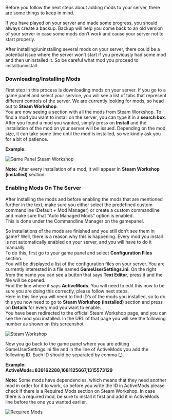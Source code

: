 Before you follow the next steps about adding mods to your server, there are some things to keep in mind.

If you have played on your server and made some progress, you should always create a backup. Backup will help you come back to an old version of your server in case some mods don’t work and cause your server not to start properly.

After installing/uninstalling several mods on your server, there could be a potential issue where the server won’t start if you previously had some mod and then uninstalled it. So be careful what mod you proceed to install/uninstall

### **Downloading/Installing Mods**

  
First step in this process is downloading mods on your server. If you go to a game panel and select your service, you will see a list of tabs that represent different controls of the server. We are currently looking for mods, so head out to **Steam Workshop**.  
You are now seeing a section with all the mods from Steam Workshop. To find a mod you want to install on the server, you can type it in a **search box**. After you found a mod you wanted, simply press on **Install** and the installation of the mod on your server will be issued. Depending on the mod size, it can take some time until the mod is installed, so we kindly ask you for a bit of patience.

**Example:**

![Game Panel Steam Workshop](../images/ARK_Mod_ss.png")

**Note:** After every installation of a mod, it will appear in **Steam Workshop (installed)** section.

### **Enabling Mods On The Server**

After installing the mods and before enabling the mods that are mentioned further in the text, make sure you either select the predefined custom commandline (Default + Mod Manager) or create a custom commandline and make sure that “Auto Managed Mods” option is enabled.  
This is done under the Commandline Manager on the gamepanel.

So installations of the mods are finished and you still don’t see them in game? Well, there is a reason why this is happening. Every mod you install is not automatically enabled on your server, and you will have to do it manually.  
To do this, first go to your game panel and select **Configuration Files** section.  
You will be displayed a list of the configuration files on your server. You are currently interested in a file named **GameUserSettings.ini**. On the right from the name you can see a button that says **Text Editor**, press it and the file will be opened.  
Find the line where it says **ActiveMods**. You will need to edit this now to be sure you are doing this correctly, please follow next steps.  
Here in this line you will need to find ID’s of the mods you installed, so to do this you now need to go to **Steam Workshop (installed)** section and press on **Details** for every mod you want to enable.  
You have been redirected to the official Steam Workshop page, and you can see the mod you installed. In the URL of that page you will see the following number as shown on this screenshot

![Steam Workshop](../images/Ark_ss_2.png")

Now you go back to the game panel where you are editing GameUserSettings.ini file and in the line of ActiveMods you add the following ID. Each ID should be separated by comma (,).

**Example:**  
**ActiveMods=839162288,1681125667,1315573129**

**Note:** Some mods have dependencies, which means that they need another mod in order for it to work, so before you write the ID in ActiveMods please check if there is a Required Mods section on Steam Workshop. In case there is a required mod, be sure to install it first and add it in ActiveMods line before the one you wanted earlier.

![Required Mods](../images/image3.png")